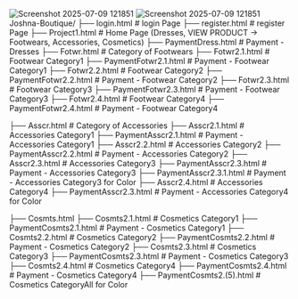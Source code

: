 ![Screenshot 2025-07-09 121851](https://github.com/user-attachments/assets/2a3017a3-35c7-4d32-9437-386d8620f01e)
![Screenshot 2025-07-09 121851](https://github.com/user-attachments/assets/9034f7d4-314a-4c8d-abdb-c74b502e59ff)
Joshna-Boutique/
├── login.html    # login Page
    ├── register.html  # register Page
        ├── Project1.html   # Home Page (Dresses, VIEW PRODUCT -> Footwears, Accessories, Cosmetics)
            ├── PaymentDress.html   # Payment - Dresses
    ├── Fotwr.html          # Category of Footwears
        ├── Fotwr2.1.html       # Footwear Category1
            ├── PaymentFotwr2.1.html   # Payment - Footwear Category1
        ├── Fotwr2.2.html     # Footwear Category2
            ├── PaymentFotwr2.2.html   # Payment - Footwear Category2
        ├── Fotwr2.3.html     # Footwear Category3
            ├── PaymentFotwr2.3.html   # Payment - Footwear Category3
        ├── Fotwr2.4.html     # Footwear Category4
            ├── PaymentFotwr2.4.html   # Payment - Footwear Category4
        
   ├── Asscr.html          # Category of Accessories
       ├── Asscr2.1.html       # Accessories Category1
            ├── PaymentAsscr2.1.html   # Payment - Accessories Category1
        ├── Asscr2.2.html     # Accessories Category2
            ├── PaymentAsscr2.2.html   # Payment - Accessories Category2
        ├── Asscr2.3.html     # Accessories Category3
            ├── PaymentAsscr2.3.html   # Payment - Accessories Category3
                ├── PaymentAsscr2.3.1.html   # Payment - Accessories Category3 for Color
        ├── Asscr2.4.html     # Accessories Category4
            ├── PaymentAsscr2.3.html   # Payment - Accessories Category4 for Color

   ├── Cosmts.html
       ├── Cosmts2.1.html       # Cosmetics Category1
            ├── PaymentCosmts2.1.html   # Payment - Cosmetics Category1
        ├── Cosmts2.2.html     # Cosmetics Category2
            ├── PaymentCosmts2.2.html   # Payment - Cosmetics Category2
        ├── Cosmts2.3.html     # Cosmetics Category3
            ├── PaymentCosmts2.3.html   # Payment - Cosmetics Category3
        ├── Cosmts2.4.html     # Cosmetics Category4
            ├── PaymentCosmts2.4.html   # Payment - Cosmetics Category4
        ├── PaymentCosmts2.(5).html     # Cosmetics CategoryAll for Color
